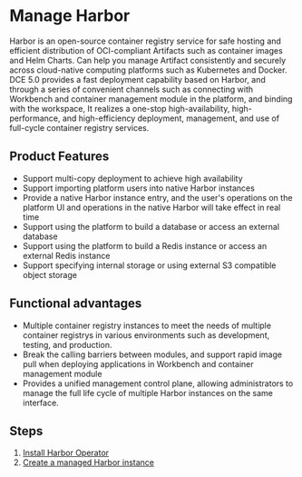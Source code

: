 # Manage Harbor

Harbor is an open-source container registry service for safe hosting and efficient distribution of OCI-compliant Artifacts such as container images and Helm Charts.
Can help you manage Artifact consistently and securely across cloud-native computing platforms such as Kubernetes and Docker.
DCE 5.0 provides a fast deployment capability based on Harbor, and through a series of convenient channels such as connecting with Workbench and container management module in the platform, and binding with the workspace,
It realizes a one-stop high-availability, high-performance, and high-efficiency deployment, management, and use of full-cycle container registry services.

## Product Features

- Support multi-copy deployment to achieve high availability
- Support importing platform users into native Harbor instances
- Provide a native Harbor instance entry, and the user's operations on the platform UI and operations in the native Harbor will take effect in real time
- Support using the platform to build a database or access an external database
- Support using the platform to build a Redis instance or access an external Redis instance
- Support specifying internal storage or using external S3 compatible object storage

## Functional advantages

- Multiple container registry instances to meet the needs of multiple container registrys in various environments such as development, testing, and production.
- Break the calling barriers between modules, and support rapid image pull when deploying applications in Workbench and container management module
- Provides a unified management control plane, allowing administrators to manage the full life cycle of multiple Harbor instances on the same interface.

## Steps

1. [Install Harbor Operator](./operator.md)
1. [Create a managed Harbor instance](./harbor.md)